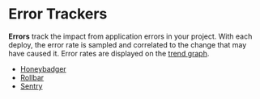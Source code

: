 # Error Trackers

**Errors** track the impact from application errors in your project. With each deploy, the error rate is sampled and correlated to the change that may have caused it. Error rates are displayed on the [trend graph](../../../dashboard.md). 

* [Honeybadger](honeybadger.md)
* [Rollbar](rollbar.md)
* [Sentry](sentry.md)

